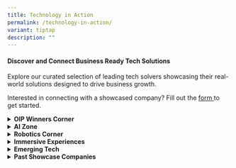 ```yaml
---
title: Technology in Action
permalink: /technology-in-action/
variant: tiptap
description: ""
---
```

<h4>Discover and Connect Business Ready Tech Solutions</h4>
<p>Explore our curated selection of leading tech solvers showcasing their
real-world solutions designed to drive business growth.</p>
<p>Interested in connecting with a showcased company? Fill out the <a href="https://go.gov.sg/showcaserequest" rel="noopener nofollow" target="_blank">form<u> </u></a>to
get started.</p>
<div data-type="detailGroup" class="isomer-accordion isomer-accordion-white">
<details class="isomer-details">
<summary><strong>OIP Winners Corner</strong>
</summary>
<div data-type="detailsContent" class="isomer-details-content">
<p></p>
<table style="minWidth: 50px">
<colgroup>
<col>
<col>
</colgroup>
<tbody>
<tr>
<th rowspan="1" colspan="2">
<p>Our <strong>OIP Winners Corner</strong> at PIXEL celebrates groundbreaking
innovations from<strong> t</strong>he Open Innovation Platform<strong>. Explore winning solutions that tackle real-world business challenges across diverse sectors.</strong>
</p>
</th>
</tr>
<tr>
<td rowspan="1" colspan="1">
<div class="isomer-image-wrapper">
<img style="width: 100%" height="auto" width="100%" alt="" src="/images/winner__circular_unite.png">
</div>
</td>
<td rowspan="1" colspan="1">
<p><strong><u>Circular Unite</u></strong>
</p>
<p>Circular Unite is your trusted partner in the journey towards corporate
decarbonization, committed to the ambitious Net Zero 2050 target.</p>
<p>
<br><a href="https://www.circularunite.com/" rel="noopener nofollow" target="_blank">https://www.circularunite.com/</a>
</p>
</td>
</tr>
<tr>
<td rowspan="1" colspan="1">
<div class="isomer-image-wrapper">
<img style="width: 100%" height="auto" width="100%" alt="" src="/images/winner___groundup_ai.png">
</div>
<p></p>
</td>
<td rowspan="1" colspan="1">
<p><strong><u>Groundup.ai</u></strong>
</p>
<p>Groundup.ai prevents industrial unplanned downtime, a USD1.5 Trillion
problem a year.</p>
<p><a href="https://groundup.ai/" rel="noopener noreferrer nofollow" target="_blank"><u>https://groundup.ai/</u></a>
</p>
</td>
</tr>
<tr>
<td rowspan="1" colspan="1">
<div class="isomer-image-wrapper">
<img style="width: 100%" height="auto" width="100%" alt="" src="/images/winners___movel_ai.png">
</div>
</td>
<td rowspan="1" colspan="1">
<p><strong><u>Movel.ai</u></strong>
</p>
<p>Movel.ai cuts down on deployment time and cost, enabling you to get your
robots up and running quickly, efficiently, and with minimal training.</p>
<p><a href="http://www.movel.ai/" rel="noopener noreferrer nofollow" target="_blank"><u>http://www.movel.ai</u></a>
</p>
</td>
</tr>
<tr>
<td rowspan="1" colspan="1">
<p></p>
<div class="isomer-image-wrapper">
<img style="width: 100%" height="auto" width="100%" alt="" src="/images/winner___nexus.png">
</div>
</td>
<td rowspan="1" colspan="1">
<p><strong><u>Nexus FrontierTech</u></strong>
</p>
<p>Nexus FrontierTech empowers institutions with financial data processing
products through its proprietary generative AI platform that automates
data-driven processes, extracting valuable insights from unstructured data
to provide traceable data in real time for various financial processes
in banking, asset management and insurance industry.</p>
<p><a href="http://www.nexusfrontier.tech/" rel="noopener noreferrer nofollow" target="_blank"><u>http://www.nexusfrontier.tech/</u></a>
</p>
</td>
</tr>
<tr>
<td rowspan="1" colspan="1">
<div class="isomer-image-wrapper">
<img style="width: 100%" height="auto" width="100%" alt="" src="/images/winner___trakomatic.png">
</div>
</td>
<td rowspan="1" colspan="1">
<p><strong><u>Trakomatic</u></strong>
</p>
<p>Trakomatic specialise in cutting-edge video analytics technologies that
equip&nbsp;global businesses big or small with people counting, tracking
and facial recognition analysis solutions.</p>
<p><a href="https://www.trakomatic.com/" rel="noopener noreferrer nofollow" target="_blank"><u>https://www.trakomatic.com</u></a>
</p>
</td>
</tr>
<tr>
<td rowspan="1" colspan="1">
<div class="isomer-image-wrapper">
<img style="width: 100%" height="auto" width="100%" alt="" src="/images/winner__kookree.png">
</div>
</td>
<td rowspan="1" colspan="1">
<p><strong><u>Kookree</u></strong>
</p>
<p>Kookree is dedicated to advancing artificial intelligence (AI) to serve
the broader good of humanity.</p>
<p><a href="https://kookree.ai/" rel="noopener noreferrer nofollow" target="_blank"><u>https://kookree.ai/</u></a>
</p>
</td>
</tr>
<tr>
<td rowspan="1" colspan="1">
<p></p>
<div class="isomer-image-wrapper">
<img style="width: 100%" height="auto" width="100%" alt="TicTag logo" src="/images/tictag.png">
</div>
</td>
<td rowspan="1" colspan="1">
<p><strong><u>TicTag</u></strong>
</p>
<p>TicTag is an end-to-end AI platform that transforms high-quality, ethically
sourced data into scalable, real-world AI solutions through human-in-the-loop
intelligence.</p>
<p><a href="http://www.tictag.io" rel="noopener noreferrer nofollow" target="_blank">www.tictag.io</a>
</p>
</td>
</tr>
</tbody>
</table>
</div>
</details>
<details class="isomer-details">
<summary><strong>AI Zone</strong>
</summary>
<div data-type="detailsContent" class="isomer-details-content">
<p>Table</p>
<table style="minWidth: 50px">
<colgroup>
<col>
<col>
</colgroup>
<tbody>
<tr>
<th rowspan="1" colspan="2">
<p>Our AI (Artificial Intelligence) zone showcases the latest advancements
in machine learning, natural language processing, and data analytics. Discover
how AI is revolutionising industries by enhancing decision-making, automating
tasks, and providing personalised experiences.&nbsp;</p>
</th>
</tr>
<tr>
<td rowspan="1" colspan="1">
<div class="isomer-image-wrapper">
<img style="width: 100%" height="auto" width="100%" alt="belive technology" src="/images/ai_zone___Belive.png">
</div>
</td>
<td rowspan="1" colspan="1">
<p><strong><u>BeLive Technology</u></strong>
</p>
<p>BeLive Technology offers white-label, fully customizable, end-to-end live
streaming solutions for brands worldwide.&nbsp;</p>
<p>&nbsp;<a href="https://belive.technology/" class="Hyperlink SCXW41650776 BCX8" rel="noreferrer noopener" target="_blank"><u>https://belive.technology/</u></a>&nbsp;</p>
</td>
</tr>
<tr>
<td rowspan="1" colspan="1">
<div class="isomer-image-wrapper">
<img style="width: 100%" height="auto" width="100%" alt="datature" src="/images/ai_zone___datature.png">
</div>
</td>
<td rowspan="1" colspan="1">
<p><strong><u>Datature</u></strong>
</p>
<p>Datature simplifies the way people build deep-learning capabilities.&nbsp;</p>
<p><a href="https://datature.com/" class="Hyperlink SCXW41650776 BCX8" rel="noreferrer noopener" target="_blank"><u>https://datature.com/</u></a>&nbsp;</p>
</td>
</tr>
<tr>
<td rowspan="1" colspan="1">
<div class="isomer-image-wrapper">
<img style="width: 100%" height="auto" width="100%" alt="gleematic, artificial intelligence" src="/images/ai_zone___glee_trees.png">
</div>
</td>
<td rowspan="1" colspan="1">
<p><strong><u>Gleematic</u></strong>
</p>
<p>Gleematic can read documents in Asian languages and make various I.T.
applications talk to one another without complicated programming.&nbsp;</p>
<p>&nbsp;<a href="https://www.gleematic.com/" class="Hyperlink SCXW41650776 BCX8" rel="noreferrer noopener" target="_blank"><u>https://www.gleematic.com/</u></a>&nbsp;</p>
</td>
</tr>
<tr>
<td rowspan="1" colspan="1">
<div class="isomer-image-wrapper">
<img style="width: 100%" height="auto" width="100%" alt="hendricks_corporation" src="/images/ai_zone___hendricks.png">
</div>
</td>
<td rowspan="1" colspan="1">
<p><strong><u>Hendricks Corp</u></strong>
</p>
<p>Hendricks Corp is revolutionizing the future of retail, drive-thru, and
hospitality with cutting-edge video analytics and AI solutions.&nbsp;</p>
<p>&nbsp;<a href="http://hendrickscorp.com/" class="Hyperlink SCXW41650776 BCX8" rel="noreferrer noopener" target="_blank"><u>http://hendrickscorp.com/</u></a>&nbsp;&nbsp;</p>
</td>
</tr>
<tr>
<td rowspan="1" colspan="1">
<div class="isomer-image-wrapper">
<img style="width: 100%" height="auto" width="100%" alt="mind_master; mapping_it_for_you" src="/images/ai_zone___mind_master.png">
</div>
</td>
<td rowspan="1" colspan="1">
<p><strong><u>MindMaster</u></strong>
</p>
<p>MindMaster’s AI-driven marketplace revolutionizes customer engagement
and sales strategies.&nbsp;</p>
<p><a href="https://mindmaster.com.sg/" class="Hyperlink SCXW41650776 BCX8" rel="noreferrer noopener" target="_blank"><u>https://mindmaster.com.sg/</u></a>&nbsp;</p>
</td>
</tr>
<tr>
<td rowspan="1" colspan="1">
<div class="isomer-image-wrapper">
<img style="width: 100%" height="auto" width="100%" alt="nudgyt" src="/images/ai_zone__nudgyt.png">
</div>
</td>
<td rowspan="1" colspan="1">
<p><strong><u>Nudgyt</u></strong>
</p>
<p>Nudgyt’s behavioral AI enhances workplace productivity and smarter decision-making.&nbsp;</p>
<p><a href="https://www.nudgyt.com/" class="Hyperlink SCXW41650776 BCX8" rel="noreferrer noopener" target="_blank"><u>https://www.nudgyt.com/</u></a>&nbsp;&nbsp;</p>
</td>
</tr>
<tr>
<td rowspan="1" colspan="1">
<div class="isomer-image-wrapper">
<img style="width: 100%" height="auto" width="100%" alt="pand.ai" src="/images/ai_zone___pand_ai_.png">
</div>
</td>
<td rowspan="1" colspan="1">
<p><strong><u>Pand.ai</u></strong>
</p>
<p>Pand.ai’s AI chatbots provide personalized customer interactions with
high engagement.&nbsp;</p>
<p><a href="https://www.pand.ai/" class="Hyperlink SCXW41650776 BCX8" rel="noreferrer noopener" target="_blank"><u>https://www.pand.ai/</u></a>&nbsp;&nbsp;</p>
</td>
</tr>
<tr>
<td rowspan="1" colspan="1">
<div class="isomer-image-wrapper">
<img style="width: 100%" height="auto" width="100%" alt="staple_ai" src="/images/ai_zone___staple_ai.png">
</div>
</td>
<td rowspan="1" colspan="1">
<p><strong><u>Staple AI</u></strong>
</p>
<p>Staple AI automates document processing for businesses and financial institutions.&nbsp;</p>
<p><a href="https://www.staple.ai/" class="Hyperlink SCXW41650776 BCX8" rel="noreferrer noopener" target="_blank"><u>https://www.staple.ai/</u></a>&nbsp;&nbsp;</p>
</td>
</tr>
<tr>
<td rowspan="1" colspan="1">
<div class="isomer-image-wrapper">
<img style="width: 100%" height="auto" width="100%" alt="voncierge" src="/images/ai_zone__voncierge.png">
</div>
</td>
<td rowspan="1" colspan="1">
<p><strong><u>Voncierge</u></strong>
</p>
<p>Voncierge’s AI-powered virtual concierge elevates hospitality and service
experiences.&nbsp;</p>
<p><a href="https://voncierge.tech/" class="Hyperlink SCXW41650776 BCX8" rel="noreferrer noopener" target="_blank"><u>https://voncierge.tech/</u></a>&nbsp;&nbsp;</p>
</td>
</tr>
<tr>
<td rowspan="1" colspan="1">
<div class="isomer-image-wrapper">
<img style="width: 100%" height="auto" width="100%" alt="zaheen" src="/images/ai_zone___zaheen.png">
</div>
</td>
<td rowspan="1" colspan="1">
<p><strong><u>Zaheen Systems</u></strong>
</p>
<p>Zaheen Systems leverages cutting-edge AI to solve your most pressing industrial
challenges.&nbsp;</p>
<p>&nbsp;<a href="https://zaheensystems.com/" class="Hyperlink SCXW41650776 BCX8" rel="noreferrer noopener" target="_blank"><u>https://zaheensystems.com/</u></a>&nbsp;</p>
<p></p>
</td>
</tr>
<tr>
<td rowspan="1" colspan="1">
<p></p>
<div class="isomer-image-wrapper">
<img style="width: 100%" height="auto" width="100%" alt="Factorem logo" src="/images/factorem.png">
</div>
</td>
<td rowspan="1" colspan="1">
<p>Factorem</p>
<p>Factorem is an AI-powered manufacturing platform that delivers instant
quotes, design feedback, and fast, quality-assured custom parts through
a vetted Southeast Asian supplier network.</p>
<p><a href="http://www.factorem.co" rel="noopener noreferrer nofollow" target="_blank">www.factorem.co</a>
</p>
</td>
</tr>
</tbody>
</table>
</div>
</details>
<details class="isomer-details">
<summary><strong>Robotics Corner</strong>
</summary>
<div data-type="detailsContent" class="isomer-details-content">
<p>Table</p>
<table style="minWidth: 50px">
<colgroup>
<col>
<col>
</colgroup>
<tbody>
<tr>
<th rowspan="1" colspan="2">
<p><strong>The Robotics Corner showcases cutting-edge innovations in automation and precision technology. Discover how advanced robotics are transforming industries by automating processes and improving efficiency.</strong>
</p>
</th>
</tr>
<tr>
<td rowspan="1" colspan="1">
<div class="isomer-image-wrapper">
<img style="width: 100%" height="auto" width="100%" alt="" src="/images/robotics_corner___atlasbridge.png">
</div>
</td>
<td rowspan="1" colspan="1">
<p><strong><u>Atlasbridge</u></strong>
</p>
<p>Atlasbridge Robotics’ comprehensive suite of services spans distribution,
consultancy, and strategic partnership development, empowering businesses
to embrace the future of automation with confidence.</p>
<p>&nbsp;<a href="https://atlasbridge.webflow.io/" rel="noopener noreferrer nofollow" target="_blank">https://atlasbridge.webflow.io/</a>
</p>
</td>
</tr>
<tr>
<td rowspan="1" colspan="1">
<div class="isomer-image-wrapper">
<img style="width: 100%" height="auto" width="100%" alt="" src="/images/robotics_corner___techfox.png">
</div>
</td>
<td rowspan="1" colspan="1">
<p><strong><u>Techfox</u></strong>
</p>
<p>Techfox is a start-up in the realms of Artificial Intelligence (AI), Internet
of Things (IoT), and Robotics that provides a connected robotics delivery
system with real-time location tracking and fleet management features.</p>
<p><a href="http://techfox.com.sg/" rel="noopener noreferrer nofollow" target="_blank"><u>http://techfox.com.sg/</u></a>
</p>
</td>
</tr>
<tr>
<td rowspan="1" colspan="1">
<div class="isomer-image-wrapper">
<img style="width: 100%" height="auto" width="100%" alt="" src="/images/robotics_corner___operva_ai.png">
</div>
</td>
<td rowspan="1" colspan="1">
<p><strong><u>Operva.ai</u></strong>
</p>
<p>One stop solution for smart construction and facility management, using
cutting edge artificial intelligence and robotics technology.</p>
<p><a href="https://operva.ai/" rel="noopener noreferrer nofollow" target="_blank"><u>https://operva.ai/</u></a>
</p>
</td>
</tr>
</tbody>
</table>
</div>
</details>
<details class="isomer-details">
<summary><strong>Immersive Experiences</strong>
</summary>
<div data-type="detailsContent" class="isomer-details-content">
<table style="minWidth: 50px">
<colgroup>
<col>
<col>
</colgroup>
<tbody>
<tr>
<th rowspan="1" colspan="2">
<p>Step into the world of Immersive Experiences, where technology blurs the
lines between reality and the digital realm. Engage with interactive environments
that transport you beyond the ordinary, revolutionising how we learn, work,
and connect. Discover the future of engagement through cutting-edge innovations
that redefine experience itself.</p>
</th>
</tr>
<tr>
<td rowspan="1" colspan="1">
<div class="isomer-image-wrapper">
<img style="width: 100%" height="auto" width="100%" alt="" src="/images/immersive_exp_axomem.png">
</div>
</td>
<td rowspan="1" colspan="1">
<p><strong><u>Axomem</u></strong>
</p>
<p>Axomem builds a next-generation data analytics, AI and digital twin platform
with innovative user interfaces in 3D, VR and AR.</p>
<p><a href="http://axomem.io/" rel="noopener noreferrer nofollow" target="_blank">http://axomem.io/</a>
</p>
</td>
</tr>
<tr>
<td rowspan="1" colspan="1">
<div class="isomer-image-wrapper">
<img style="width: 100%" height="auto" width="100%" alt="" src="/images/immersive___evolve.png">
</div>
</td>
<td rowspan="1" colspan="1">
<p><strong><u>Evolve Innovative Solutions</u></strong>
</p>
<p>Evolve Innovative Solutions empowers organizations seeking to harness
the power of next-generation technology, pioneering AI and immersion-powered
AR/VR solutions for the modern age.</p>
<p><a href="http://www.eis.sg" rel="noopener noreferrer nofollow" target="_blank">www.eis.sg</a>
</p>
</td>
</tr>
<tr>
<td rowspan="1" colspan="1">
<p></p>
<div class="isomer-image-wrapper">
<img style="width: 100%" height="auto" width="100%" alt="" src="/images/immersive_fingerdance.png">
</div>
</td>
<td rowspan="1" colspan="1">
<p><strong><u>FingerDance</u></strong>
</p>
<p>FingerDance is committed to building AI infrastructure for a smart and
inclusive world, offering 24/7 sign language translation services and accessible
sign language information.</p>
<p><a href="https://fingerdance.ai/home/" rel="noopener noreferrer nofollow" target="_blank">https://fingerdance.ai/home/</a>
</p>
</td>
</tr>
<tr>
<td rowspan="1" colspan="1">
<div class="isomer-image-wrapper">
<img style="width: 100%" height="auto" width="100%" alt="" src="/images/immersive__hiverlab.png">
</div>
</td>
<td rowspan="1" colspan="1">
<p><strong><u>Hiverlab</u></strong>
</p>
<p>Hiverlab stands at the forefront of the Spatial Technology revolution,
pioneering unprecedented levels of interoperability to forge a future where
sustainability and technology converge seamlessly&nbsp;</p>
<p><a href="https://www.hiverlab.com/" rel="noopener noreferrer nofollow" target="_blank">https://www.hiverlab.com/</a>
</p>
</td>
</tr>
<tr>
<td rowspan="1" colspan="1">
<div class="isomer-image-wrapper">
<img style="width: 100%" height="auto" width="100%" alt="" src="/images/immersive_illuma_labs.png">
</div>
</td>
<td rowspan="1" colspan="1">
<p><strong><u>Illumia Labs</u></strong>
</p>
<p>Illumia Labs is a dual-use AI-first technology company that provides workforce
intelligence, such as skillset matrix analytics via scenario-based competency
assessments.</p>
<p><a href="https://illumialabs.ai/" rel="noopener noreferrer nofollow" target="_blank">https://illumialabs.ai/</a>
</p>
</td>
</tr>
<tr>
<td rowspan="1" colspan="1">
<div class="isomer-image-wrapper">
<img style="width: 100%" height="auto" width="100%" alt="" src="/images/robotics_corner_real_axe.png">
</div>
</td>
<td rowspan="1" colspan="1">
<p><strong><u>Real Axe</u></strong>
</p>
<p>The visionary pioneers of Experiential Technology harnessing AR, MR, XR,
AI, Volumetric Video and Holographic marvels.&nbsp;</p>
<p><a href="https://www.real-axe.com/" rel="noopener noreferrer nofollow" target="_blank">https://www.real-axe.com</a>&nbsp;</p>
</td>
</tr>
<tr>
<td rowspan="1" colspan="1">
<div class="isomer-image-wrapper">
<img style="width: 100%" height="auto" width="100%" alt="" src="/images/immersive___objectivee.png">
</div>
</td>
<td rowspan="1" colspan="1">
<p><strong><u>Objective Experience</u></strong>
</p>
<p>Objective Experience is your partner for user experience strategy, UX
research, UX design and usability testing.</p>
<p><a href="https://www.objectiveexperience.com/" rel="noopener noreferrer nofollow" target="_blank">https://www.objectiveexperience.com/</a>
</p>
</td>
</tr>
<tr>
<td rowspan="1" colspan="1">
<div class="isomer-image-wrapper">
<img style="width: 100%" height="auto" width="100%" alt="" src="/images/immersive___serial_co.png">
</div>
</td>
<td rowspan="1" colspan="1">
<p><strong><u>SERIAL CO_</u></strong>
</p>
<p>SERIAL CO_ is a creative technology studio envisioning a world where immersive
experiences transform the way people learn, work, and interact with each
other.</p>
<p><a href="http://www.serial.sg" rel="noopener noreferrer nofollow" target="_blank">www.serial.sg</a>
</p>
</td>
</tr>
<tr>
<td rowspan="1" colspan="1">
<div class="isomer-image-wrapper">
<img style="width: 100%" height="auto" width="100%" alt="" src="/images/immersive_serl_io.png">
</div>
</td>
<td rowspan="1" colspan="1">
<p><strong><u>Serl.io</u></strong>
</p>
<p>Serl.io is the no-code Mixed Reality platform to create and deploy your
own collaborative Mixed Reality content.</p>
<p><a href="https://serl.io/" rel="noopener noreferrer nofollow" target="_blank">https://serl.io/</a>
</p>
</td>
</tr>
<tr>
<td rowspan="1" colspan="1">
<div class="isomer-image-wrapper">
<img style="width: 100%" height="auto" width="100%" alt="" src="/images/immersive___xctuality_logo.png">
</div>
</td>
<td rowspan="1" colspan="1">
<p><strong><u>Xctuality</u></strong>
</p>
<p>Xctuality is an immersive technology company building towards spatial
computing that is helping to reverse climate change by pioneering the future
of urban lifestyle.&nbsp;&nbsp;</p>
<p><a href="https://xctuality.com" rel="noopener noreferrer nofollow" target="_blank">https://xctuality.com</a>
</p>
</td>
</tr>
<tr>
<td rowspan="1" colspan="1">
<div class="isomer-image-wrapper">
<img style="width: 100%" height="auto" width="100%" alt="" src="/images/immersive___smobler.png">
</div>
</td>
<td rowspan="1" colspan="1">
<p><strong><u>Smobler Studios</u></strong>
</p>
<p>Smobler Studios is a provider of metaverse architecture solutions specializing
in IP creation, brand marketing and metaverse development for businesses.</p>
<p><a href="https://smobler.io" rel="noopener noreferrer nofollow" target="_blank">https://smobler.io</a>
</p>
</td>
</tr>
</tbody>
</table>
</div>
</details>
<details class="isomer-details">
<summary><strong>Emerging Tech</strong>
</summary>
<div data-type="detailsContent" class="isomer-details-content">
<table style="minWidth: 50px">
<colgroup>
<col>
<col>
</colgroup>
<tbody>
<tr>
<th rowspan="1" colspan="2">
<p><strong>The Emerging Tech Zone at PIXEL showcases cutting-edge innovations that are shaping the future of industries. This zone features breakthrough technologies such as 5G, AI, IoT, automation and more, providing visitors with a glimpse into next-generation solutions</strong>
</p>
</th>
</tr>
<tr>
<td rowspan="1" colspan="1">
<div class="isomer-image-wrapper">
<img style="width: 100%" height="auto" width="100%" alt="" src="/images/ai_zone__ailytics.png">
</div>
</td>
<td rowspan="1" colspan="1">
<p><strong><u>Ailytics</u></strong>
</p>
<p>Ailytics uses AI-driven video analytics to enhance workplace safety and
productivity.</p>
<p><a href="https://ailytics.ai/" rel="noopener nofollow" target="_blank">https://ailytics.ai/</a>
</p>
</td>
</tr>
<tr>
<td rowspan="1" colspan="1">
<div class="isomer-image-wrapper">
<img style="width: 100%" height="auto" width="100%" alt="" src="/images/emerging_tech___armfort_intergrated.png">
</div>
</td>
<td rowspan="1" colspan="1">
<p><strong><u>Armfort Integrated</u></strong>
</p>
<p>Armfort Integrated delivers advanced security and surveillance solutions
for enterprises.</p>
<p><a href="https://armfort.com/" rel="noopener noreferrer nofollow" target="_blank">https://armfort.com/</a>
</p>
<p></p>
</td>
</tr>
<tr>
<td rowspan="1" colspan="1">
<div class="isomer-image-wrapper">
<img style="width: 100%" height="auto" width="100%" alt="" src="/images/emerging_tech__datamesh.png">
</div>
</td>
<td rowspan="1" colspan="1">
<p><strong><u>Datamesh</u></strong>
</p>
<p>Datamesh’s digital twin technology drives intelligent industrial operations
and asset monitoring.</p>
<p><a href="https://www.datamesh.com" rel="noopener noreferrer nofollow" target="_blank">https://www.datamesh.com</a>&nbsp;</p>
</td>
</tr>
<tr>
<td rowspan="1" colspan="1">
<div class="isomer-image-wrapper">
<img style="width: 100%" height="auto" width="100%" alt="" src="/images/emerging_tech___d_construct.png">
</div>
</td>
<td rowspan="1" colspan="1">
<p><strong><u>d’Construct Robotics</u></strong>
</p>
<p>d’Construct Robotics offers AI-powered robotic solutions for automation
and efficiency.</p>
<p><a href="https://www.dconstruct.co/" rel="noopener noreferrer nofollow" target="_blank">https://www.dconstruct.co/</a>
</p>
</td>
</tr>
<tr>
<td rowspan="1" colspan="1">
<div class="isomer-image-wrapper">
<img style="width: 100%" height="auto" width="100%" alt="" src="/images/emerging_tech___gabkotech_innovations.png">
</div>
</td>
<td rowspan="1" colspan="1">
<p><strong><u>Gabkotech</u></strong>
</p>
<p>Gabkotech’s IoT solutions enable smart facility management and digital
transformation.</p>
<p>&nbsp;<a href="https://www.gabkotech.com" rel="noopener noreferrer nofollow" target="_blank">https://www.gabkotech.com</a>
</p>
</td>
</tr>
<tr>
<td rowspan="1" colspan="1">
<div class="isomer-image-wrapper">
<img style="width: 100%" height="auto" width="100%" alt="" src="/images/emerging_tech___mind_pointeye.png">
</div>
</td>
<td rowspan="1" colspan="1">
<p><strong><u>Mind PointEye</u></strong>
</p>
<p>Mind PointEye’s AI analytics platform provides real-time business intelligence
and insights.</p>
<p>&nbsp;<a href="https://mindpointeye.com/#/Home" rel="noopener noreferrer nofollow" target="_blank">https://mindpointeye.com/</a>
</p>
</td>
</tr>
<tr>
<td rowspan="1" colspan="1">
<div class="isomer-image-wrapper">
<img style="width: 100%" height="auto" width="100%" alt="" src="/images/emerging_tech___openspace.png">
</div>
</td>
<td rowspan="1" colspan="1">
<p><strong><u>OpenSpace</u></strong>
</p>
<p>OpenSpace’s AI-powered site monitoring enhances real-time construction
progress tracking.</p>
<p><a href="https://www.openspace.ai" rel="noopener noreferrer nofollow" target="_blank">https://www.openspace.ai</a>&nbsp;</p>
</td>
</tr>
<tr>
<td rowspan="1" colspan="1">
<div class="isomer-image-wrapper">
<img style="width: 100%" height="auto" width="100%" alt="" src="/images/emerging_tech___solstium.png">
</div>
</td>
<td rowspan="1" colspan="1">
<p><strong><u>Solstium</u></strong>
</p>
<p>Solstium develops innovative energy solutions for a more sustainable future.</p>
<p><a href="https://solstium.net/" rel="noopener noreferrer nofollow" target="_blank">https://solstium.net/</a>
</p>
</td>
</tr>
<tr>
<td rowspan="1" colspan="1">
<div class="isomer-image-wrapper">
<img style="width: 100%" height="auto" width="100%" alt="" src="/images/emerging_tech___streamwide_SA.png">
</div>
</td>
<td rowspan="1" colspan="1">
<p><strong><u>Streamwide SA</u></strong>
</p>
<p>Streamwide SA’s AI-powered tools enhance business communication and collaboration.</p>
<p><a href="https://www.streamwide.com/" rel="noopener noreferrer nofollow" target="_blank">https://www.streamwide.com/</a>
</p>
</td>
</tr>
<tr>
<td rowspan="1" colspan="1">
<div class="isomer-image-wrapper">
<img style="width: 100%" height="auto" width="100%" alt="" src="/images/emerging_tech___tp_link.png">
</div>
</td>
<td rowspan="1" colspan="1">
<p><strong><u>TP-Link Corporation</u></strong>
</p>
<p>TP-Link Corporation delivers next-gen networking and smart connectivity
solutions.</p>
<p><a href="https://www.tp-link.com" rel="noopener noreferrer nofollow" target="_blank">https://www.tp-link.com</a>
</p>
</td>
</tr>
<tr>
<td rowspan="1" colspan="1">
<div class="isomer-image-wrapper">
<img style="width: 100%" height="auto" width="100%" alt="" src="/images/emerging_tech___damstra.png">
</div>
</td>
<td rowspan="1" colspan="1">
<p><strong><u>Damstra</u></strong>
</p>
<p>Damstra’s digital workforce management solutions ensure compliance and
safety in operations.
<br><a href="https://www.damstratechnology.com" rel="noopener noreferrer nofollow" target="_blank">https://www.damstratechnology.com</a>
</p>
</td>
</tr>
</tbody>
</table>
</div>
</details>
<details class="isomer-details">
<summary><strong>Past Showcase Companies</strong>
</summary>
<div data-type="detailsContent" class="isomer-details-content">
<table style="minWidth: 50px">
<colgroup>
<col>
<col>
</colgroup>
<tbody>
<tr>
<th rowspan="1" colspan="1">
<div class="isomer-image-wrapper">
<img style="width: 100%" height="auto" width="100%" alt="inside_technologies" src="/images/ai_zone___inside_tech.png">
</div>
</th>
<td rowspan="1" colspan="1">
<p><strong><u>Inside Technologies</u></strong>
</p>
<p>Inside Technologies’<strong> </strong>AI platform enhances employee engagement
and workplace insights.&nbsp;</p>
<p><a href="https://inside.software/" class="Hyperlink SCXW41650776 BCX8" rel="noreferrer noopener" target="_blank"><u>https://inside.software/</u></a>&nbsp;</p>
</td>
</tr>
<tr>
<td rowspan="1" colspan="1">
<div class="isomer-image-wrapper">
<img style="width: 100%" height="auto" width="100%" alt="xrator" src="/images/ai_zone___xrator.png">
</div>
</td>
<td rowspan="1" colspan="1">
<p><strong><u>XRATOR</u></strong>
</p>
<p>XRATOR Continuous Threat Exposure Assessment platform helps organizations
manage their cybersecurity posture to ensure it aligns with business goals
and the threat landscape.&nbsp;&nbsp;</p>
<p>&nbsp;<a href="https://www.x-rator.com/" class="Hyperlink SCXW41650776 BCX8" rel="noreferrer noopener" target="_blank"><u>https://www.x-rator.com/</u></a>&nbsp;&nbsp;</p>
</td>
</tr>
<tr>
<td rowspan="1" colspan="1">
<div class="isomer-image-wrapper">
<img style="width: 100%" height="auto" width="100%" alt="" src="/images/immersive___alo_xr.png">
</div>
</td>
<td rowspan="1" colspan="1">
<p><strong><u>Alo XR</u></strong>
</p>
<p>ALO XR harnesses immersive technologies to help older adults thrive, developing
AR/VR solutions to enhance healthspan and unlock human potential.</p>
<p><strong><a href="https://aloxr.com/" rel="noopener noreferrer nofollow" target="_blank"><u>https://aloxr.com/</u></a></strong>
</p>
</td>
</tr>
<tr>
<td rowspan="1" colspan="1">
<div class="isomer-image-wrapper">
<img style="width: 100%" height="auto" width="100%" alt="" src="/images/immersive___augmenteed.png">
</div>
</td>
<td rowspan="1" colspan="1">
<p><strong><u>Augmenteed</u></strong>
</p>
<p>Augmenteed aims to revolutionise the way industries operate by harnessing
the power of technology, using AR/VR to digitise paper-based industrial
procedures.</p>
<p><strong><a href="http://www.augmenteed.tech/" rel="noopener noreferrer nofollow" target="_blank"><u>www.augmenteed.tech</u></a>&nbsp;</strong>&nbsp;</p>
</td>
</tr>
<tr>
<td rowspan="1" colspan="1">
<div class="isomer-image-wrapper">
<img style="width: 100%" height="auto" width="100%" alt="" src="/images/immersive_skillup_vr.png">
</div>
</td>
<td rowspan="1" colspan="1">
<p><strong><u>Skillup</u></strong>
</p>
<p>Skillup is a tech-innovator specialising in the use of VR gamified technology
for healthcare training and treatment.&nbsp;</p>
<p><a href="https://skillupvr.com/" rel="noopener noreferrer nofollow" target="_blank">https://skillupvr.com/</a>
</p>
</td>
</tr>
<tr>
<td rowspan="1" colspan="1">
<div class="isomer-image-wrapper">
<img style="width: 100%" height="auto" width="100%" alt="greenairy" src="/images/ai_zone___greenairy.png">
</div>
</td>
<td rowspan="1" colspan="1">
<p><strong><u>Greenairy</u></strong>
</p>
<p>Discover Greenairy’s beautiful smart plant towers, designed for superior
air purification at work or educational microgreen gardening at school.&nbsp;</p>
<p><a href="https://www.greenairy.sg/" class="Hyperlink SCXW41650776 BCX8" rel="noreferrer noopener" target="_blank"><u>https://www.greenairy.sg/</u></a>&nbsp;</p>
</td>
</tr>
</tbody>
</table>
</div>
</details>
</div>
<p></p>